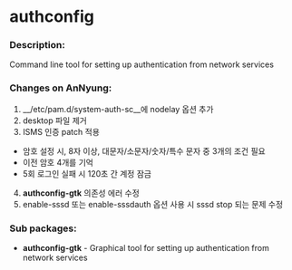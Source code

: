 # authconfig

### Description:
Command line tool for setting up authentication from network services

### Changes on AnNyung:
 1. __/etc/pam.d/system-auth-sc__에 nodelay 옵션 추가
 2. desktop 파일 제거
 3. ISMS 인증 patch 적용
  * 암호 설정 시, 8자 이상, 대문자/소문자/숫자/특수 문자 중 3개의 조건 필요
  * 이전 암호 4개를 기억
  * 5회 로그인 실패 시 120초 간 계정 잠금
 4. **authconfig-gtk** 의존성 에러 수정
 5. enable-sssd 또는 enable-sssdauth 옵션 사용 시 sssd stop 되는 문제 수정

### Sub packages:
* **authconfig-gtk** - Graphical tool for setting up authentication from network services
